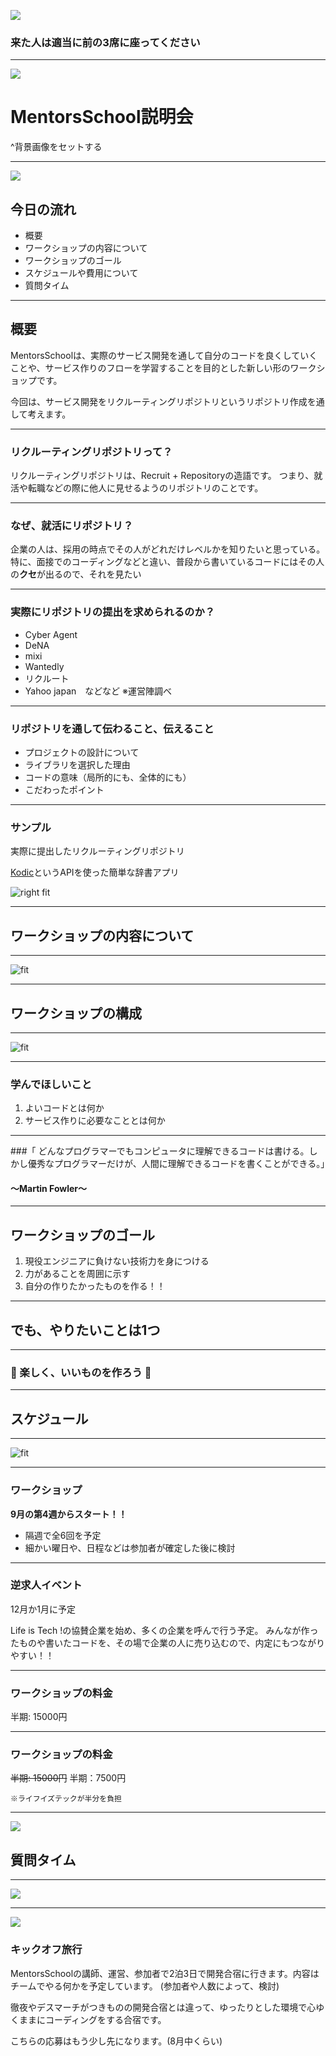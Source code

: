 ![](background.jpg)

### 来た人は適当に前の3席に座ってください

---

![](background.jpg)

# MentorsSchool説明会

^背景画像をセットする

---

![](background.jpg)

## 今日の流れ

- 概要
- ワークショップの内容について
- ワークショップのゴール
- スケジュールや費用について
- 質問タイム

---

## 概要

MentorsSchoolは、実際のサービス開発を通して自分のコードを良くしていくことや、サービス作りのフローを学習することを目的とした新しい形のワークショップです。

今回は、サービス開発をリクルーティングリポジトリというリポジトリ作成を通して考えます。

---

### リクルーティングリポジトリって？

リクルーティングリポジトリは、Recruit + Repositoryの造語です。
つまり、就活や転職などの際に他人に見せるようのリポジトリのことです。

---

### なぜ、就活にリポジトリ？

企業の人は、採用の時点でその人がどれだけレベルかを知りたいと思っている。
特に、面接でのコーディングなどと違い、普段から書いているコードにはその人の**クセ**が出るので、それを見たい

---

### 実際にリポジトリの提出を求められるのか？

- Cyber Agent
- DeNA
- mixi
- Wantedly
- リクルート
- Yahoo japan　などなど
※運営陣調べ

---

### リポジトリを通して伝わること、伝えること

- プロジェクトの設計について
- ライブラリを選択した理由
- コードの意味（局所的にも、全体的にも）
- こだわったポイント

---

### サンプル

実際に提出したリクルーティングリポジトリ

[Kodic](https://github.com/Reyurnible/kodic)というAPIを使った簡単な辞書アプリ

![right fit](sample2.png)

---

## ワークショップの内容について

---

![fit](contents.jpeg)

---

## ワークショップの構成

---

![fit](structure.png)

---

### 学んでほしいこと

1. よいコードとは何か
2. サービス作りに必要なこととは何か

---

###「 どんなプログラマーでもコンピュータに理解できるコードは書ける。しかし優秀なプログラマーだけが、人間に理解できるコードを書くことができる。」

#### ～Martin Fowler～

----

## ワークショップのゴール

1. 現役エンジニアに負けない技術力を身につける
2. 力があることを周囲に示す
3. 自分の作りたかったものを作る！！

---

## でも、やりたいことは1つ

---

### :beer: 楽しく、いいものを作ろう :beer:

---

## スケジュール

---

![fit](schedules.jpeg)

---

### ワークショップ

**9月の第4週からスタート！！**

- 隔週で全6回を予定
- 細かい曜日や、日程などは参加者が確定した後に検討

---

### 逆求人イベント

12月か1月に予定

Life is Tech !の協賛企業を始め、多くの企業を呼んで行う予定。
みんなが作ったものや書いたコードを、その場で企業の人に売り込むので、内定にもつながりやすい！！

---

### ワークショップの料金

半期: 15000円

---

### ワークショップの料金

~~半期: 15000円~~
半期：7500円

```
※ライフイズテックが半分を負担
```

---

![](background.jpg)

## 質問タイム

---

![](./codingtrip.png)

---

![](./codingtrip_back.png)

### キックオフ旅行
MentorsSchoolの講師、運営、参加者で2泊3日で開発合宿に行きます。内容はチームでやる何かを予定しています。
(参加者や人数によって、検討)

徹夜やデスマーチがつきものの開発合宿とは違って、ゆったりとした環境で心ゆくままにコーディングをする合宿です。

こちらの応募はもう少し先になります。(8月中くらい)

